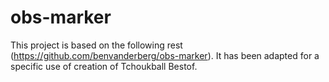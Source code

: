 # obs-marker
This project is based on the following rest (https://github.com/benvanderberg/obs-marker). It has been adapted for a specific use of creation of Tchoukball Bestof.